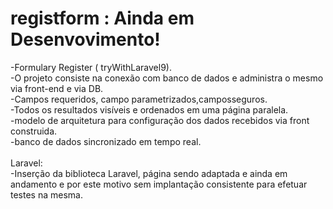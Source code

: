 # registform : Ainda em Desenvovimento!
-Formulary Register ( tryWithLaravel9).</br>
-O projeto consiste na conexão com banco de dados e administra o mesmo via front-end e via DB.</br>
-Campos requeridos, campo parametrizados,camposseguros.</br>
-Todos os resultados visíveis e ordenados em uma página paralela.</br>
-modelo de arquitetura para configuração dos dados recebidos via front construida.</br>
-banco de dados sincronizado em tempo real.</br></br>
Laravel:</br>
-Inserção da biblioteca Laravel, página sendo adaptada e ainda em andamento e por este motivo sem implantação consistente para efetuar testes na mesma.
